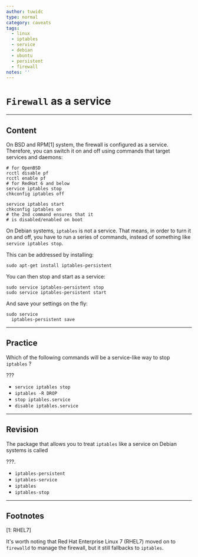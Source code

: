 ```yaml
---
author: tuwidc
type: normal
category: caveats
tags:
  - linux
  - iptables
  - service
  - debian
  - ubuntu
  - persistent
  - firewall
notes: ''
---
```


# `Firewall` as a service


---

## Content

On BSD and RPM[1] system, the firewall is configured as a service. Therefore, you can switch it on and off using commands that target services and daemons:

```plain-text
# for OpenBSD
rcctl disable pf
rcctl enable pf
# for RedHat 6 and below
service iptables stop
chkconfig iptables off

service iptables start
chkconfig iptables on
# the 2nd command ensures that it
# is disabled/enabled on boot
```

On Debian systems, `iptables` is not a service. That means, in order to turn it on and off, you have to run a series of commands, instead of something like `service iptables stop`.

This can be addressed by installing:

```plain-text
sudo apt-get install iptables-persistent
```

You can then stop and start as a service:

```plain-text
sudo service iptables-persistent stop
sudo service iptables-persistent start
```

And save your settings on the fly:

```plain-text
sudo service
  iptables-persistent save
```


---

## Practice

Which of the following commands will be a service-like way to stop `iptables` ?

???

- `service iptables stop`
- `iptables -R DROP`
- `stop iptables.service`
- `disable iptables.service`


---

## Revision

The package that allows you to treat `iptables` like a service on Debian systems is called

???.

- `iptables-persistent`
- `iptables-service`
- `iptables`
- `iptables-stop`


---

## Footnotes

[1: RHEL7]

It's worth noting that Red Hat Enterprise Linux 7 (RHEL7) moved on to `firewalld` to manage the firewall, but it still fallbacks to `iptables`.
